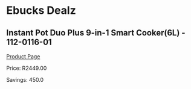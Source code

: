 
# Ebucks Dealz
## Instant Pot Duo Plus 9-in-1 Smart Cooker(6L) - 112-0116-01
[Product Page](https://www.ebucks.com/web/shop/productSelected.do?prodId=1146887573&catId=704983235)

Price: R2449.00

Savings: 450.0


	